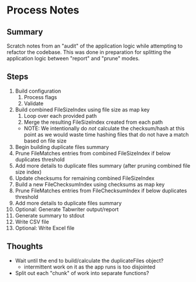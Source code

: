 # Process Notes

## Summary

Scratch notes from an "audit" of the application logic while attempting to
refactor the codebase. This was done in preparation for splitting the
application logic between "report" and "prune" modes.

## Steps

1. Build configuration
   1. Process flags
   1. Validate
1. Build combined FileSizeIndex using file size as map key
   1. Loop over each provided path
   1. Merge the resulting FileSizeIndex created from each path
   - NOTE: We intentionally do *not* calculate the checksum/hash at this point
     as we would waste time hashing files that do not have a match based on
     file size
1. Begin building duplicate files summary
1. Prune FileMatches entries from combined FileSizeIndex if below
   duplicates threshold
1. Add more details to duplicate files summary (after pruning combined file
   size index)
1. Update checksums for remaining combined FileSizeIndex
1. Build a new FileChecksumIndex using checksums as map key
1. Prune FileMatches entries from FileChecksumIndex if below duplicates
   threshold
1. Add more details to duplicate files summary
1. Optional: Generate Tabwriter output/report
1. Generate summary to stdout
1. Write CSV file
1. Optional: Write Excel file

## Thoughts

- Wait until the end to build/calculate the duplicateFiles object?
  - intermittent work on it as the app runs is too disjointed
- Split out each "chunk" of work into separate functions?
